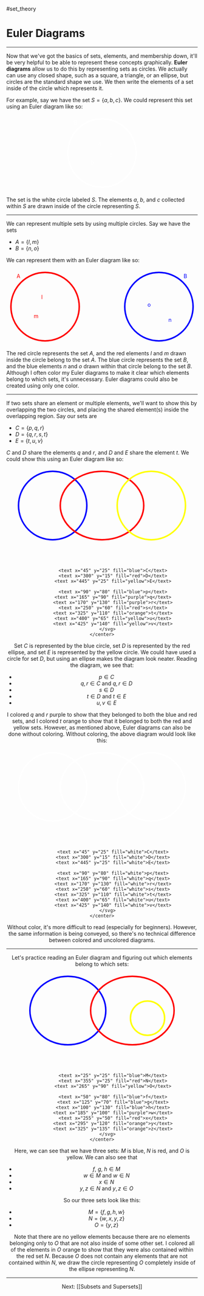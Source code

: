 #set_theory 

# Euler Diagrams

---

Now that we've got the basics of sets, elements, and membership down, it'll be very helpful to be able to represent these concepts graphically. **Euler diagrams** allow us to do this by representing sets as circles. We actually can use any closed shape, such as a square, a triangle, or an ellipse, but circles are the standard shape we use. We then write the elements of a set inside of the circle which represents it.

For example, say we have the set $S = \{a, b, c\}$. We could represent this set using an Euler diagram like so:

<html>
	<center>
		<svg width="200" height="200">
			<circle cx="100" cy="100" r="90" stroke="white" stroke-width="4" fill="none"/>
			<text x="25" y="25" fill="white">S</text>
			<text x="90" y="80" fill="white">a</text>
			<text x="70" y="130" fill="white">b</text>
			<text x="120" y="110" fill="white">c</text>
		</svg>
	</center>
</html>

The set is the white circle labeled $S$. The elements $a$, $b$, and $c$ collected within $S$ are drawn inside of the circle representing $S$.

---

We can represent multiple sets by using multiple circles. Say we have the sets

- $A = \{l, m\}$
- $B = \{n, o\}$

We can represent them with an Euler diagram like so:

<html>
	<center>
		<svg width="500" height="200">
			<circle cx="100" cy="100" r="90" stroke="red" stroke-width="4" fill="none"/>
			<circle cx="400" cy="100" r="90" stroke="blue" stroke-width="4" fill="none"/>
			<text x="25" y="25" fill="red">A</text>
			<text x="90" y="80" fill="red">l</text>
			<text x="70" y="130" fill="red">m</text>
			<text x="465" y="25" fill="blue">B</text>
			<text x="425" y="140" fill="blue">n</text>
			<text x="370" y="100" fill="blue">o</text>
		</svg>
	</center>
</html>

The red circle represents the set $A$, and the red elements $l$ and $m$ drawn inside the circle belong to the set $A$. The blue circle represents the set $B$, and the blue elements $n$ and $o$ drawn within that circle belong to the set $B$. Although I often color my Euler diagrams to make it clear which elements belong to which sets, it's unnecessary. Euler diagrams could also be created using only one color.

---

If two sets share an element or multiple elements, we'll want to show this by overlapping the two circles, and placing the shared element(s) inside the overlapping region. Say our sets are

- $C = \{p, q, r\}$
- $D = \{q, r, s, t\}$
- $E = \{t, u, v\}$

$C$ and $D$ share the elements $q$ and $r$, and $D$ and $E$ share the element $t$. We could show this using an Euler diagram like so:

<html>
	<center>
		<svg width="500" height="250">
			<circle cx="120" cy="100" r="90" stroke="blue" stroke-width="4" fill="none"/>
			<ellipse cx="250" cy="100" rx='110' ry="90" stroke="red" stroke-width="4" fill="none"/>
			<circle cx="380" cy="100" r="90" stroke="yellow" stroke-width="4" fill="none"/>
			
			<text x="45" y="25" fill="blue">C</text>
			<text x="300" y="15" fill="red">D</text>
			<text x="445" y="25" fill="yellow">E</text>
			
			<text x="90" y="80" fill="blue">p</text>
			<text x="165" y="90" fill="purple">q</text>
			<text x="170" y="130" fill="purple">r</text>
			<text x="250" y="60" fill="red">s</text>
			<text x="325" y="110" fill="orange">t</text>
			<text x="400" y="65" fill="yellow">u</text>
			<text x="425" y="140" fill="yellow">v</text>
		</svg>
	</center>
</html>

Set $C$ is represented by the blue circle, set $D$ is represented by the red ellipse, and set $E$ is represented by the yellow circle. We could have used a circle for set $D$, but using an ellipse makes the diagram look neater. Reading the diagram, we see that:

- $p \in C$
- $q, r \in C$ and $q, r \in D$
- $s \in D$
- $t \in D$ and $t \in E$
- $u, v \in E$

I colored $q$ and $r$ purple to show that they belonged to both the blue and red sets, and I colored $t$ orange to show that it belonged to both the red and yellow sets. However, as mentioned above, Euler diagrams can also be done without coloring. Without coloring, the above diagram would look like this:

<html>
	<center>
		<svg width="500" height="250">
			<circle cx="120" cy="100" r="90" stroke="white" stroke-width="4" fill="none"/>
			<ellipse cx="250" cy="100" rx='110' ry="90" stroke="white" stroke-width="4" fill="none"/>
			<circle cx="380" cy="100" r="90" stroke="white" stroke-width="4" fill="none"/>
			
			<text x="45" y="25" fill="white">C</text>
			<text x="300" y="15" fill="white">D</text>
			<text x="445" y="25" fill="white">E</text>
			
			<text x="90" y="80" fill="white">p</text>
			<text x="165" y="90" fill="white">q</text>
			<text x="170" y="130" fill="white">r</text>
			<text x="250" y="60" fill="white">s</text>
			<text x="325" y="110" fill="white">t</text>
			<text x="400" y="65" fill="white">u</text>
			<text x="425" y="140" fill="white">v</text>
		</svg>
	</center>
</html>

Without color, it's more difficult to read (especially for beginners). However, the same information is being conveyed, so there's no technical difference between colored and uncolored diagrams.

---

Let's practice reading an Euler diagram and figuring out which elements belong to which sets:

<html>
	<center>
		<svg width="400" height="250">
			<ellipse cx="110" cy="100" rx="100" ry="90" stroke="blue" stroke-width="4" fill="none"/>
			<ellipse cx="280" cy="100" rx='110' ry="90" stroke="red" stroke-width="4" fill="none"/>
			<circle cx="320" cy="120" r="45" stroke="yellow" stroke-width="4" fill="none"/>
			
			<text x="25" y="25" fill="blue">M</text>
			<text x="355" y="25" fill="red">N</text>
			<text x="265" y="90" fill="yellow">O</text>
			
			<text x="50" y="80" fill="blue">f</text>
			<text x="125" y="70" fill="blue">g</text>
			<text x="100" y="130" fill="blue">h</text>
			<text x="185" y="100" fill="purple">w</text>
			<text x="255" y="50" fill="red">x</text>
			<text x="295" y="120" fill="orange">y</text>
			<text x="325" y="135" fill="orange">z</text>
		</svg>
	</center>
</html>

Here, we can see that we have three sets: $M$ is blue, $N$ is red, and $O$ is yellow. We can also see that

- $f,~g,~h \in M$
- $w \in M$ and $w \in N$
- $x \in N$
- $y, z \in N$ and $y, z \in O$

So our three sets look like this:

- $M = \{f, g, h, w\}$
- $N = \{w, x, y, z\}$
- $O = \{y, z\}$

Note that there are no yellow elements because there are no elements belonging only to $O$ that are not also inside of some other set. I colored all of the elements in $O$ orange to show that they were also contained within the red set $N$. Because $O$ does not contain any elements that are not contained within $N$, we draw the circle representing $O$ completely inside of the ellipse representing $N$.

---

Next: [[Subsets and Supersets]]